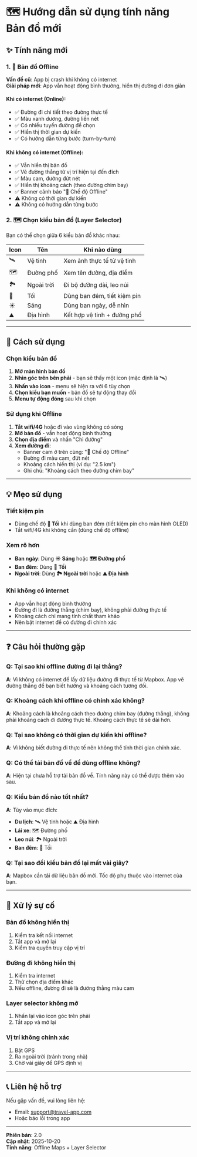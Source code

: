 # 🗺️ Hướng dẫn sử dụng tính năng Bản đồ mới

## ✨ Tính năng mới

### 1. 🔌 Bản đồ Offline
**Vấn đề cũ**: App bị crash khi không có internet  
**Giải pháp mới**: App vẫn hoạt động bình thường, hiển thị đường đi đơn giản

#### Khi có internet (Online):
- ✅ Đường đi chi tiết theo đường thực tế
- ✅ Màu xanh dương, đường liền nét
- ✅ Có nhiều tuyến đường để chọn
- ✅ Hiển thị thời gian dự kiến
- ✅ Có hướng dẫn từng bước (turn-by-turn)

#### Khi không có internet (Offline):
- ✅ Vẫn hiển thị bản đồ
- ✅ Vẽ đường thẳng từ vị trí hiện tại đến đích
- ✅ Màu cam, đường đứt nét
- ✅ Hiển thị khoảng cách (theo đường chim bay)
- ✅ Banner cảnh báo "🔌 Chế độ Offline"
- ⚠️ Không có thời gian dự kiến
- ⚠️ Không có hướng dẫn từng bước

### 2. 🗺️ Chọn kiểu bản đồ (Layer Selector)
Bạn có thể chọn giữa 6 kiểu bản đồ khác nhau:

| Icon | Tên | Khi nào dùng |
|------|-----|--------------|
| 🛰️ | Vệ tinh | Xem ảnh thực tế từ vệ tinh |
| 🗺️ | Đường phố | Xem tên đường, địa điểm |
| 🏞️ | Ngoài trời | Đi bộ đường dài, leo núi |
| 🌙 | Tối | Dùng ban đêm, tiết kiệm pin |
| ☀️ | Sáng | Dùng ban ngày, dễ nhìn |
| ⛰️ | Địa hình | Kết hợp vệ tinh + đường phố |

---

## 📱 Cách sử dụng

### Chọn kiểu bản đồ

1. **Mở màn hình bản đồ**
2. **Nhìn góc trên bên phải** - bạn sẽ thấy một icon (mặc định là 🛰️)
3. **Nhấn vào icon** - menu sẽ hiện ra với 6 tùy chọn
4. **Chọn kiểu bạn muốn** - bản đồ sẽ tự động thay đổi
5. **Menu tự động đóng** sau khi chọn

### Sử dụng khi Offline

1. **Tắt wifi/4G** hoặc đi vào vùng không có sóng
2. **Mở bản đồ** - vẫn hoạt động bình thường
3. **Chọn địa điểm** và nhấn "Chỉ đường"
4. **Xem đường đi**:
   - Banner cam ở trên cùng: "🔌 Chế độ Offline"
   - Đường đi màu cam, đứt nét
   - Khoảng cách hiển thị (ví dụ: "2.5 km")
   - Ghi chú: "Khoảng cách theo đường chim bay"

---

## 💡 Mẹo sử dụng

### Tiết kiệm pin
- Dùng chế độ **🌙 Tối** khi dùng ban đêm (tiết kiệm pin cho màn hình OLED)
- Tắt wifi/4G khi không cần (dùng chế độ offline)

### Xem rõ hơn
- **Ban ngày**: Dùng **☀️ Sáng** hoặc **🗺️ Đường phố**
- **Ban đêm**: Dùng **🌙 Tối**
- **Ngoài trời**: Dùng **🏞️ Ngoài trời** hoặc **⛰️ Địa hình**

### Khi không có internet
- App vẫn hoạt động bình thường
- Đường đi là đường thẳng (chim bay), không phải đường thực tế
- Khoảng cách chỉ mang tính chất tham khảo
- Nên bật internet để có đường đi chính xác

---

## ❓ Câu hỏi thường gặp

### Q: Tại sao khi offline đường đi lại thẳng?
**A**: Vì không có internet để lấy dữ liệu đường đi thực tế từ Mapbox. App vẽ đường thẳng để bạn biết hướng và khoảng cách tương đối.

### Q: Khoảng cách khi offline có chính xác không?
**A**: Khoảng cách là khoảng cách theo đường chim bay (đường thẳng), không phải khoảng cách đi đường thực tế. Khoảng cách thực tế sẽ dài hơn.

### Q: Tại sao không có thời gian dự kiến khi offline?
**A**: Vì không biết đường đi thực tế nên không thể tính thời gian chính xác.

### Q: Có thể tải bản đồ về để dùng offline không?
**A**: Hiện tại chưa hỗ trợ tải bản đồ về. Tính năng này có thể được thêm vào sau.

### Q: Kiểu bản đồ nào tốt nhất?
**A**: Tùy vào mục đích:
- **Du lịch**: 🛰️ Vệ tinh hoặc ⛰️ Địa hình
- **Lái xe**: 🗺️ Đường phố
- **Leo núi**: 🏞️ Ngoài trời
- **Ban đêm**: 🌙 Tối

### Q: Tại sao đổi kiểu bản đồ lại mất vài giây?
**A**: Mapbox cần tải dữ liệu bản đồ mới. Tốc độ phụ thuộc vào internet của bạn.

---

## 🔧 Xử lý sự cố

### Bản đồ không hiển thị
1. Kiểm tra kết nối internet
2. Tắt app và mở lại
3. Kiểm tra quyền truy cập vị trí

### Đường đi không hiển thị
1. Kiểm tra internet
2. Thử chọn địa điểm khác
3. Nếu offline, đường đi sẽ là đường thẳng màu cam

### Layer selector không mở
1. Nhấn lại vào icon góc trên phải
2. Tắt app và mở lại

### Vị trí không chính xác
1. Bật GPS
2. Ra ngoài trời (tránh trong nhà)
3. Chờ vài giây để GPS định vị

---

## 📞 Liên hệ hỗ trợ

Nếu gặp vấn đề, vui lòng liên hệ:
- Email: support@travel-app.com
- Hoặc báo lỗi trong app

---

**Phiên bản**: 2.0  
**Cập nhật**: 2025-10-20  
**Tính năng**: Offline Maps + Layer Selector


